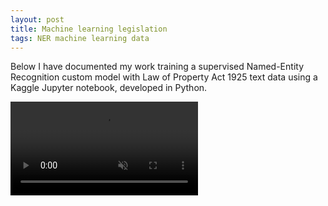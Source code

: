 ```yaml
---
layout: post
title: Machine learning legislation
tags: NER machine learning data
---
```


Below I have documented my work training a supervised Named-Entity Recognition custom model with Law of Property Act 1925 text data using a Kaggle Jupyter notebook, developed in Python.

<video loop="true" muted autoplay controls>
    <source src="/assets/videos/kagglelcitukb.mp4" type="video/mp4">
</video>


<object data="/assets/webpages/lcituksb/model.htm" width="1050" height="116120" type='text/html'/>


